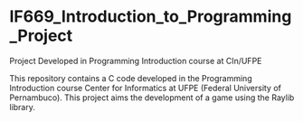 # IF669_Introduction_to_Programming_Project
Project Developed in Programming Introduction course at CIn/UFPE

This repository contains a C code developed in the Programming Introduction course Center for Informatics at UFPE (Federal University of Pernambuco). This project aims the development of a game using the Raylib library. 
